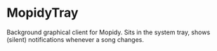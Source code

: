 ﻿MopidyTray
==========

Background graphical client for Mopidy. Sits in the system tray, shows (silent) notifications whenever a song changes.

